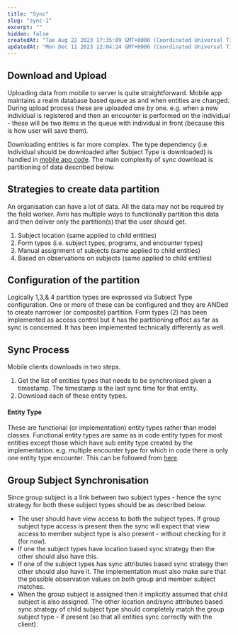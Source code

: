 ```yaml
---
title: "Sync"
slug: "sync-1"
excerpt: ""
hidden: false
createdAt: "Tue Aug 22 2023 17:35:09 GMT+0000 (Coordinated Universal Time)"
updatedAt: "Mon Dec 11 2023 12:04:24 GMT+0000 (Coordinated Universal Time)"
---
```

## Download and Upload

Uploading data from mobile to server is quite straightforward. Mobile app maintains a realm database based queue as and when entities are changed. During upload process these are uploaded one by one. e.g. when a new individual is registered and then an encounter is performed on the individual - these will be two items in the queue with individual in front (because this is how user will save them).

Downloading entities is far more complex. The type dependency (i.e. Individual should be downloaded after Subject Type is downloaded) is handled in [mobile app code](https://github.com/avniproject/avni-models/blob/0975db9c7fb62849acc1f8887bebf85511ab364f/src/EntityMetaData.js#L426). The main complexity of sync download is partitioning of data described below.

## Strategies to create data partition

An organisation can have a lot of data. All the data may not be required by the field worker. Avni has multiple ways to functionally partition this data and then deliver only the partition(s) that the user should get.

1. Subject location (same applied to child entities)
2. Form types (i.e. subject types, programs, and encounter types)
3. Manual assignment of subjects (same applied to child entities)
4. Based on observations on subjects (same applied to child entities)

## Configuration of the partition

Logically 1,3,& 4 partition types are expressed via Subject Type configuration. One or more of these can be configured and they are ANDed to create narrower (or composite) partition. Form types (2) has been implemented as access control but it has the partitioning effect as far as sync is concerned. It has been implemented technically differently as well.

## Sync Process

Mobile clients downloads in two steps.

1. Get the list of entities types that needs to be synchronised given a timestamp. The timestamp is the last sync time for that entity.
2. Download each of these entity types.

#### Entity Type

These are functional (or implementation) entity types rather than model classes. Functional entity types are same as in code entity types for most entities except those which have sub entity type created by the implementation. e.g. multiple encounter type for which in code there is only one entity type encounter. This can be followed from [here](https://github.com/avniproject/avni-server/blob/436631d6c8ccb935110d498b20102b39ae07eb1c/avni-server-api/src/main/java/org/avni/server/service/SyncDetailsService.java#L42).

## Group Subject Synchronisation

Since group subject is a link between two subject types - hence the sync strategy for both these subject types should be as described below.

- The user should have view access to both the subject types. If group subject type access is present then the sync will expect that view access to member subject type is also present - without checking for it (for now).
- If one the subject types have location based sync strategy then the other should also have this.
- If one of the subject types has sync attributes based sync strategy then other should also have it. The implementation must also make sure that the possible observation values on both group and member subject matches.
- When the group subject is assigned then it implicitly assumed that child subject is also assigned. The other location and/sync attributes based sync strategy of child subject type should completely match the group subject type - if present (so that all entities sync correctly with the client).
